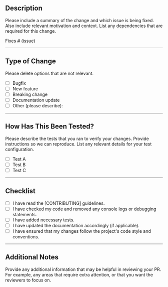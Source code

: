 ## Description

Please include a summary of the change and which issue is being fixed. 
Also include relevant motivation and context. List any dependencies that are required for this change.

Fixes # (issue)

---

## Type of Change

Please delete options that are not relevant.

- [ ] Bugfix
- [ ] New feature
- [ ] Breaking change
- [ ] Documentation update
- [ ] Other (please describe):

---

## How Has This Been Tested?

Please describe the tests that you ran to verify your changes. 
Provide instructions so we can reproduce. List any relevant details for your test configuration.

- [ ] Test A
- [ ] Test B
- [ ] Test C

---

## Checklist

- [ ] I have read the [CONTRIBUTING] guidelines.
- [ ] I have checked my code and removed any console logs or debugging statements.
- [ ] I have added necessary tests.
- [ ] I have updated the documentation accordingly (if applicable).
- [ ] I have ensured that my changes follow the project's code style and conventions.

---

## Additional Notes

Provide any additional information that may be helpful in reviewing your PR.
For example, any areas that require extra attention, or that you want the reviewers to focus on.
